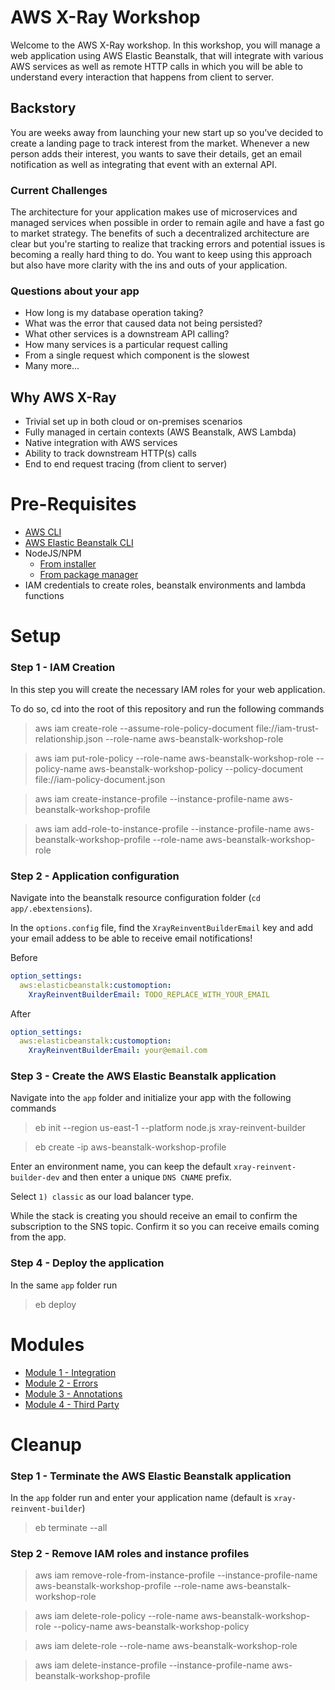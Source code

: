 # AWS X-Ray Workshop
Welcome to the AWS X-Ray workshop. In this workshop, you will manage a web application using AWS Elastic Beanstalk, that will integrate with various AWS services as well as remote HTTP calls in which you will be able to understand every interaction that happens from client to server.

## Backstory
You are weeks away from launching your new start up so you've decided to create a landing page to track interest from the market. Whenever a new person adds their interest, you wants to save their details, get an email notification
as well as integrating that event with an external API.

### Current Challenges
The architecture for your application makes use of microservices and managed services when possible in order to remain agile and have a fast go to market strategy. The benefits of such a decentralized architecture are clear but you're starting to realize that tracking errors and potential issues is becoming a really hard thing to do.
You want to keep using this approach but also have more clarity with the ins and outs of your application.

### Questions about your app
* How long is my database operation taking?
* What was the error that caused data not being persisted?
* What other services is a downstream API calling?
* How many services is a particular request calling
* From a single request which component is the slowest
* Many more...

## Why AWS X-Ray
* Trivial set up in both cloud or on-premises scenarios
* Fully managed in certain contexts (AWS Beanstalk, AWS Lambda)
* Native integration with AWS services
* Ability to track downstream HTTP(s) calls
* End to end request tracing (from client to server)

# Pre-Requisites
* [AWS CLI](https://docs.aws.amazon.com/cli/latest/userguide/installing.html)
* [AWS Elastic Beanstalk CLI](https://docs.aws.amazon.com/elasticbeanstalk/latest/dg/eb-cli3-install.html)
* NodeJS/NPM
    * [From installer](https://nodejs.org/en/download/)
    * [From package manager](https://nodejs.org/en/download/package-manager/)
* IAM credentials to create roles, beanstalk environments and lambda functions

# Setup

### Step 1 - IAM Creation
In this step you will create the necessary IAM roles for your web application.

To do so, cd into the root of this repository and run the following commands

> aws iam create-role --assume-role-policy-document file://iam-trust-relationship.json --role-name aws-beanstalk-workshop-role

>aws iam put-role-policy --role-name aws-beanstalk-workshop-role --policy-name aws-beanstalk-workshop-policy --policy-document file://iam-policy-document.json

>aws iam create-instance-profile --instance-profile-name aws-beanstalk-workshop-profile

>aws iam add-role-to-instance-profile --instance-profile-name aws-beanstalk-workshop-profile --role-name aws-beanstalk-workshop-role

### Step 2 - Application configuration
Navigate into the beanstalk resource configuration folder (`cd app/.ebextensions`).

In the `options.config` file, find the `XrayReinventBuilderEmail` key and add your email addess to be able to receive email notifications!

Before

```yaml
option_settings:
  aws:elasticbeanstalk:customoption:
    XrayReinventBuilderEmail: TODO_REPLACE_WITH_YOUR_EMAIL
```

After

```yaml
option_settings:
  aws:elasticbeanstalk:customoption:
    XrayReinventBuilderEmail: your@email.com
```

### Step 3 - Create the AWS Elastic Beanstalk application
Navigate into the `app` folder and initialize your app with the following commands

>eb init --region us-east-1 --platform node.js xray-reinvent-builder

>eb create -ip aws-beanstalk-workshop-profile

Enter an environment name, you can keep the default `xray-reinvent-builder-dev` and then enter a unique `DNS CNAME` prefix.

Select `1) classic` as our load balancer type.

While the stack is creating you should receive an email to confirm the subscription to the SNS topic. Confirm it so you can receive emails coming from the app.

### Step 4 - Deploy the application
In the same `app` folder run

>eb deploy

# Modules

* [Module 1 - Integration](modules/module-1.md)
* [Module 2 - Errors](modules/module-2.md)
* [Module 3 - Annotations](modules/module-3.md)
* [Module 4 - Third Party](modules/module-4.md)

# Cleanup

### Step 1 - Terminate the AWS Elastic Beanstalk application

In the `app` folder run and enter your application name (default is `xray-reinvent-builder`)

>eb terminate --all

### Step 2 - Remove IAM roles and instance profiles

>aws iam remove-role-from-instance-profile --instance-profile-name aws-beanstalk-workshop-profile --role-name aws-beanstalk-workshop-role

>aws iam delete-role-policy --role-name aws-beanstalk-workshop-role --policy-name aws-beanstalk-workshop-policy

>aws iam delete-role --role-name aws-beanstalk-workshop-role

>aws iam delete-instance-profile --instance-profile-name aws-beanstalk-workshop-profile